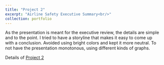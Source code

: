 ```yaml
---
title: "Project 2"
excerpt: "Airline Safety Executive Summary<br/>"
collection: portfolio
---
```


As the presentation is meant for the executive review, the details are simple and to the point. I tried to have a storyline that makes it easy to come up with a conclusion. Avoided using bright colors and kept it more neutral. To not have the presentation monotonous, using different kinds of graphs.

Details of [Project 2](https://github.com/rohvalder/Project-Portfolio/tree/gh-pages/Project%202)
